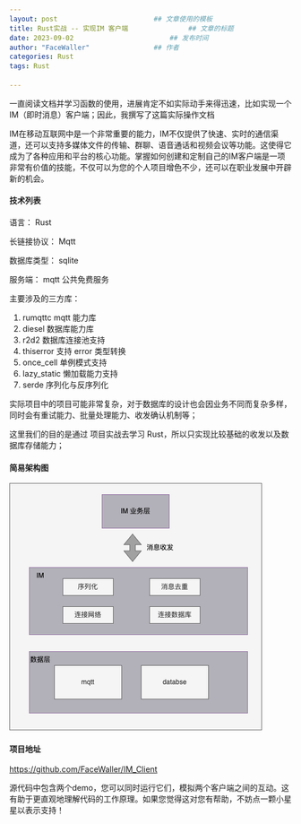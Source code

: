 ```yaml
---
layout: post                        ## 文章使用的模板
title: Rust实战 -- 实现IM 客户端				## 文章的标题
date: 2023-09-02						## 发布时间
author: "FaceWaller"                ## 作者
categories: Rust
tags: Rust

---
```


一直阅读文档并学习函数的使用，进展肯定不如实际动手来得迅速，比如实现一个 IM（即时消息）客户端；因此，我撰写了这篇实际操作文档

IM在移动互联网中是一个非常重要的能力，IM不仅提供了快速、实时的通信渠道，还可以支持多媒体文件的传输、群聊、语音通话和视频会议等功能。这使得它成为了各种应用和平台的核心功能。掌握如何创建和定制自己的IM客户端是一项非常有价值的技能，不仅可以为您的个人项目增色不少，还可以在职业发展中开辟新的机会。



#### 技术列表

语言： Rust

长链接协议： Mqtt

数据库类型： sqlite

服务端： mqtt 公共免费服务

主要涉及的三方库：

1. rumqttc   		mqtt 能力库
2. diesel	   		数据库能力库
3. r2d2                数据库连接池支持
4. thiserror		支持 error 类型转换
5. once_cell       单例模式支持
6. lazy_static      懒加载能力支持
7. serde              序列化与反序列化



实际项目中的项目可能非常复杂，对于数据库的设计也会因业务不同而复杂多样，同时会有重试能力、批量处理能力、收发确认机制等；

这里我们的目的是通过 项目实战去学习 Rust，所以只实现比较基础的收发以及数据库存储能力；

#### 简易架构图

![im](https://github.com/FaceWaller/blogImages/raw/master/readme/simpleim.png)



#### 项目地址

https://github.com/FaceWaller/IM_Client



源代码中包含两个demo，您可以同时运行它们，模拟两个客户端之间的互动。这有助于更直观地理解代码的工作原理。如果您觉得这对您有帮助，不妨点一颗小星星以表示支持！

